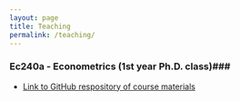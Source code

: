 ```yaml
---
layout: page
title: Teaching
permalink: /teaching/
---
```


### Ec240a - Econometrics (1st year Ph.D. class)###
* [Link to GitHub respository of course materials](https://github.com/bryangraham/Ec240a)